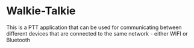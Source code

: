 # Walkie-Talkie

This is a PTT application that can be used for communicating between different devices that are connected to the same network - either WIFI or Bluetooth
